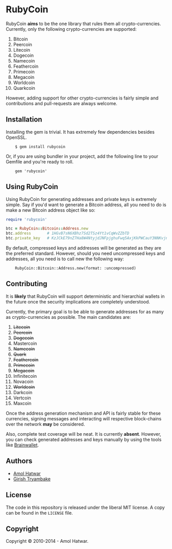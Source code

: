 # RubyCoin
RubyCoin **aims** to be the one library that rules them all crypto-currencies. Currently, only the following crypto-currencies are supported:

  1. Bitcoin
  2. Peercoin
  3. Litecoin
  4. Dogecoin
  5. Namecoin
  6. Feathercoin
  7. Primecoin
  8. Megacoin
  9. Worldcoin
  10. Quarkcoin

However, adding support for other crypto-currencies is fairly simple and contributions and pull-requests are always welcome.

## Installation
Installing the gem is trivial. It has extremely few dependencies besides OpenSSL.

        $ gem install rubycoin

Or, if you are using bundler in your project, add the following line to your Gemfile and you're ready to roll.

        gem 'rubycoin'

## Using RubyCoin
Using RubyCoin for generating addresses and private keys is extremely simple. Say if you'd want to generate a Bitcoin address, all you need to do is make a new Bitcoin address object like so:

```ruby
require 'rubycoin'

btc = RubyCoin::Bitcoin::Address.new
btc.address       # 1HGvB7sN6XBhz7Sd2TSz4Yt1vCqWvZZbTD
btc.private_key   # KzJCkE79nZ7Ha8W4NtyjdJNFpjghuFwq5AxjKkPWCauY3NNKvjny
```

By default, compressed keys and addresses will be generated as they are the preferred standard. However, should you need uncompressed keys and addresses, all you need is to call new the following way:

        RubyCoin::Bitcoin::Address.new(format: :uncompressed)

## Contributing
It is **likely** that RubyCoin will support deterministic and hierarchial wallets in the future once the security implications are completely understood.

Currently, the primary goal is to be able to generate addresses for as many as crypto-currencies as possible. The main candidates are:

  1. ~~Litecoin~~
  2. ~~Peercoin~~
  3. ~~Dogecoin~~
  4. Mastercoin
  5. ~~Namecoin~~
  6. ~~Quark~~
  7. ~~Feathercoin~~
  8. ~~Primecoin~~
  9. ~~Megacoin~~
  10. Infinitecoin
  11. Novacoin
  12. ~~Worldcoin~~
  13. Darkcoin
  14. Vertcoin
  15. Maxcoin

Once the address generation mechanism and API is fairly stable for these currencies, signing messages and interacting will respective block-chains over the network **may** be considered.

Also, complete test coverage will be neat. It is currently **absent**. However, you can check generated addresses and keys manually by using the tools like [Brainwallet](http://brainwallet.org/).

## Authors

- [Amol Hatwar](http://www.hatwar.org/)
- [Girish Tryambake](http://www.tryambake.org/)

## License
The code in this repository is released under the liberal MIT license. A copy can be found in the `LICENSE` file.

## Copyright
Copyright &copy; 2010-2014 - Amol Hatwar.
